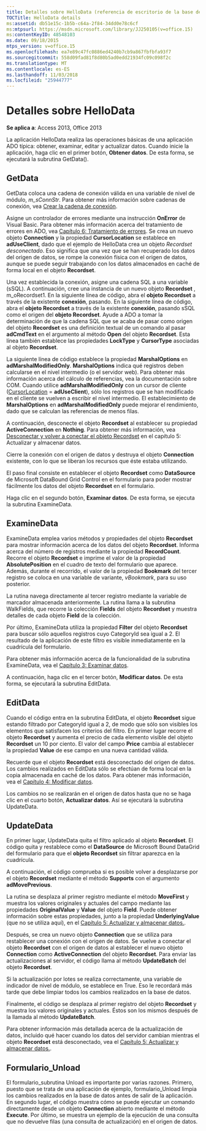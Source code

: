 ```yaml
---
title: Detalles sobre HelloData (referencia de escritorio de la base de datos de Access)
TOCTitle: HelloData details
ms:assetid: db51e15c-1b5b-c64a-2f84-34dd0e78c6cf
ms:mtpsurl: https://msdn.microsoft.com/library/JJ250105(v=office.15)
ms:contentKeyID: 48548103
ms.date: 09/18/2015
mtps_version: v=office.15
ms.openlocfilehash: ea7e89c47fc0886ed4240b7cb9a867fbfbfa93f7
ms.sourcegitcommit: 558d09fad81f8d80b5ad0edd21934fc09c098f2c
ms.translationtype: MT
ms.contentlocale: es-ES
ms.lasthandoff: 11/03/2018
ms.locfileid: "25944777"
---
```

# <a name="hellodata-details"></a>Detalles sobre HelloData


**Se aplica a**: Access 2013, Office 2013

La aplicación HelloData realiza las operaciones básicas de una aplicación ADO típica: obtener, examinar, editar y actualizar datos. Cuando inicie la aplicación, haga clic en el primer botón, **Obtener datos**. De esta forma, se ejecutará la subrutina GetData().

## <a name="getdata"></a>GetData

GetData coloca una cadena de conexión válida en una variable de nivel de módulo, *m\_sConnStr*. Para obtener más información sobre cadenas de conexión, vea [Crear la cadena de conexión](creating-the-connection-string.md).

Asigne un controlador de errores mediante una instrucción **OnError** de Visual Basic. Para obtener más información acerca del tratamiento de errores en ADO, vea [Capítulo 6: Tratamiento de errores](chapter-6-error-handling.md). Se crea un nuevo objeto **Connection** y la propiedad **CursorLocation** se establece en **adUseClient**, dado que el ejemplo de HelloData crea un objeto *Recordset desconectado*. Eso significa que una vez que se han recuperado los datos del origen de datos, se rompe la conexión física con el origen de datos, aunque se puede seguir trabajando con los datos almacenados en caché de forma local en el objeto **Recordset**.

Una vez establecida la conexión, asigne una cadena SQL a una variable (sSQL). A continuación, cree una instancia de un nuevo objeto **Recordset** , m\_oRecordset1. En la siguiente línea de código, abra el **objeto Recordset** a través de la existente **conexión**, pasando. En la siguiente línea de código, abra el **objeto Recordset** a través de la existente **conexión**, pasando sSQL como el origen del **objeto Recordset**. Ayude a ADO a tomar la determinación de que la cadena SQL que se acaba de pasar como origen del objeto **Recordset** es una definición textual de un comando al pasar **adCmdText** en el argumento al método **Open** del objeto **Recordset**. Esta línea también establece las propiedades **LockType** y **CursorType** asociadas al objeto **Recordset**.

La siguiente línea de código establece la propiedad **MarshalOptions** en **adMarshalModifiedOnly**. **MarshalOptions** indica qué registros deben calcularse en el nivel intermedio (o el servidor web). Para obtener más información acerca del cálculo de referencias, vea la documentación sobre COM. Cuando utilice **adMarshalModifiedOnly** con un cursor de cliente ([CursorLocation](cursorlocation-property-ado.md) = **adUseClient**), sólo los registros que se han modificado en el cliente se vuelven a escribir el nivel intermedio. El establecimiento de **MarshalOptions** en **adMarshalModifiedOnly** puede mejorar el rendimiento, dado que se calculan las referencias de menos filas.

A continuación, desconecte el objeto **Recordset** al establecer su propiedad **ActiveConnection** en **Nothing**. Para obtener más información, vea [Desconectar y volver a conectar el objeto Recordset](disconnecting-and-reconnecting-the-recordset.md) en el capítulo 5: Actualizar y almacenar datos.

Cierre la conexión con el origen de datos y destruya el objeto **Connection** existente, con lo que se liberan los recursos que éste estaba utilizando.

El paso final consiste en establecer el objeto **Recordset** como **DataSource** de Microsoft DataBound Grid Control en el formulario para poder mostrar fácilmente los datos del objeto **Recordset** en el formulario.

Haga clic en el segundo botón, **Examinar datos**. De esta forma, se ejecuta la subrutina ExamineData.

## <a name="examinedata"></a>ExamineData

ExamineData emplea varios métodos y propiedades del objeto **Recordset** para mostrar información acerca de los datos del objeto **Recordset**. Informa acerca del número de registros mediante la propiedad **RecordCount**. Recorre el objeto **Recordset** e imprime el valor de la propiedad **AbsolutePosition** en el cuadro de texto del formulario que aparece. Además, durante el recorrido, el valor de la propiedad **Bookmark** del tercer registro se coloca en una variable de variante, *vBookmark*, para su uso posterior.

La rutina navega directamente al tercer registro mediante la variable de marcador almacenada anteriormente. La rutina llama a la subrutina WalkFields, que recorre la colección **Fields** del objeto **Recordset** y muestra detalles de cada objeto **Field** de la colección.

Por último, ExamineData utiliza la propiedad **Filter** del objeto **Recordset** para buscar sólo aquellos registros cuyo CategoryId sea igual a 2. El resultado de la aplicación de este filtro es visible inmediatamente en la cuadrícula del formulario.

Para obtener más información acerca de la funcionalidad de la subrutina ExamineData, vea el [Capítulo 3: Examinar datos](chapter-3-examining-data.md).

A continuación, haga clic en el tercer botón, **Modificar datos**. De esta forma, se ejecutará la subrutina EditData.

## <a name="editdata"></a>EditData

Cuando el código entra en la subrutina EditData, el objeto **Recordset** sigue estando filtrado por CategoryId igual a 2, de modo que sólo son visibles los elementos que satisfacen los criterios del filtro. En primer lugar recorre el objeto **Recordset** y aumenta el precio de cada elemento visible del objeto **Recordset** un 10 por ciento. El valor del campo **Price** cambia al establecer la propiedad **Value** de ese campo en una nueva cantidad válida.

Recuerde que el objeto **Recordset** está desconectado del origen de datos. Los cambios realizados en EditData sólo se efectúan de forma local en la copia almacenada en caché de los datos. Para obtener más información, vea el [Capítulo 4: Modificar datos](chapter-4-editing-data.md).

Los cambios no se realizarán en el origen de datos hasta que no se haga clic en el cuarto botón, **Actualizar datos**. Así se ejecutará la subrutina UpdateData.

## <a name="updatedata"></a>UpdateData

En primer lugar, UpdateData quita el filtro aplicado al objeto **Recordset**. El código quita y restablece como el **DataSource** de Microsoft Bound DataGrid del formulario para que el **objeto Recordset** sin filtrar aparezca en la cuadrícula.

A continuación, el código comprueba si es posible volver a desplazarse por el objeto **Recordset** mediante el método **Supports** con el argumento **adMovePrevious**.

La rutina se desplaza al primer registro mediante el método **MoveFirst** y muestra los valores originales y actuales del campo mediante las propiedades **OriginalValue** y **Value** del objeto **Field**. Puede obtener información sobre estas propiedades, junto a la propiedad **UnderlyingValue** (que no se utiliza aquí), en el [Capítulo 5: Actualizar y almacenar datos.](chapter-5-updating-and-persisting-data.md).

Después, se crea un nuevo objeto **Connection** que se utiliza para restablecer una conexión con el origen de datos. Se vuelve a conectar el objeto **Recordset** con el origen de datos al establecer el nuevo objeto **Connection** como **ActiveConnection** del objeto **Recordset**. Para enviar las actualizaciones al servidor, el código llama al método **UpdateBatch** del objeto **Recordset**.

Si la actualización por lotes se realiza correctamente, una variable de indicador de nivel de módulo, se establece en True. Eso le recordará más tarde que debe limpiar todos los cambios realizados en la base de datos.

Finalmente, el código se desplaza al primer registro del objeto **Recordset** y muestra los valores originales y actuales. Éstos son los mismos después de la llamada al método **UpdateBatch**.

Para obtener información más detallada acerca de la actualización de datos, incluido qué hacer cuando los datos del servidor cambian mientras el objeto **Recordset** está desconectado, vea el [Capítulo 5: Actualizar y almacenar datos.](chapter-5-updating-and-persisting-data.md).

## <a name="formunload"></a>Formulario\_Unload

El formulario\_subrutina Unload es importante por varias razones. Primero, puesto que se trata de una aplicación de ejemplo, formulario\_Unload limpia los cambios realizados en la base de datos antes de salir de la aplicación. En segundo lugar, el código muestra cómo se puede ejecutar un comando directamente desde un objeto **Connection** abierto mediante el método **Execute**. Por último, se muestra un ejemplo de la ejecución de una consulta que no devuelve filas (una consulta de actualización) en el origen de datos.

